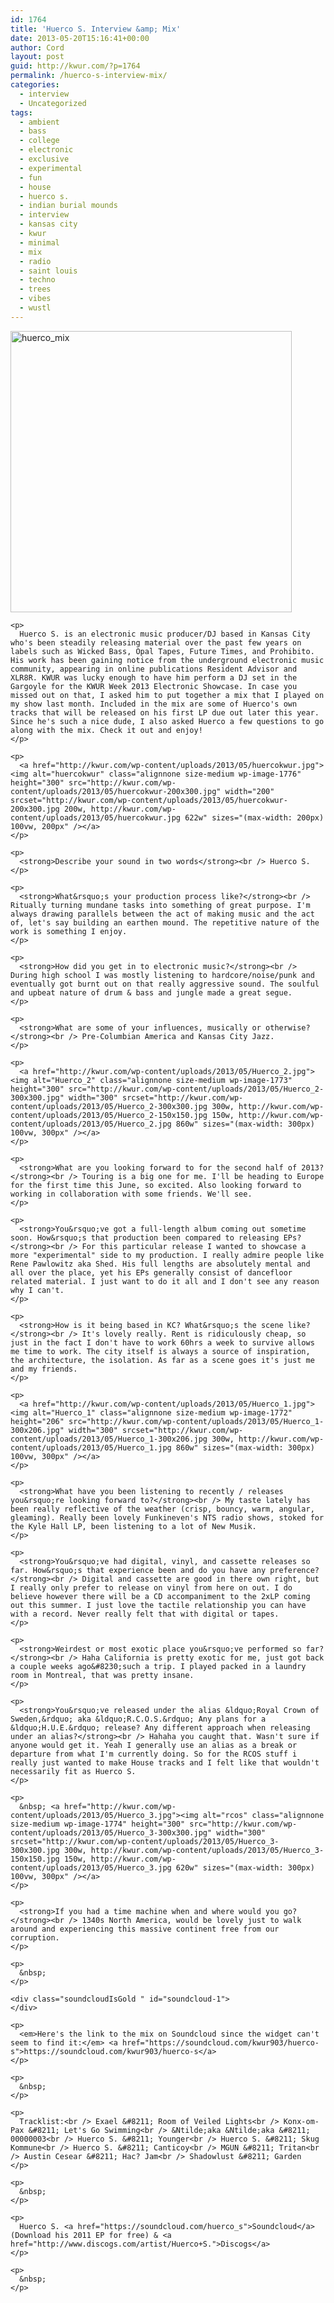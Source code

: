 ```yaml
---
id: 1764
title: 'Huerco S. Interview &amp; Mix'
date: 2013-05-20T15:16:41+00:00
author: Cord
layout: post
guid: http://kwur.com/?p=1764
permalink: /huerco-s-interview-mix/
categories:
  - interview
  - Uncategorized
tags:
  - ambient
  - bass
  - college
  - electronic
  - exclusive
  - experimental
  - fun
  - house
  - huerco s.
  - indian burial mounds
  - interview
  - kansas city
  - kwur
  - minimal
  - mix
  - radio
  - saint louis
  - techno
  - trees
  - vibes
  - wustl
---
```

<div class="pf-content">
  <div class="_38 direction_ltr">
    <p>
      <a href="http://kwur.com/wp-content/uploads/2013/05/huerco_Prof_Pic.jpg"><img alt="huerco_mix" class="alignnone size-large wp-image-1770" height="450" src="http://kwur.com/wp-content/uploads/2013/05/huerco_Prof_Pic-1024x1024.jpg" width="450" srcset="http://kwur.com/wp-content/uploads/2013/05/huerco_Prof_Pic-1024x1024.jpg 1024w, http://kwur.com/wp-content/uploads/2013/05/huerco_Prof_Pic-150x150.jpg 150w, http://kwur.com/wp-content/uploads/2013/05/huerco_Prof_Pic-300x300.jpg 300w, http://kwur.com/wp-content/uploads/2013/05/huerco_Prof_Pic.jpg 1200w" sizes="(max-width: 450px) 100vw, 450px" /></a>
    </p>
    
    <p>
      Huerco S. is an electronic music producer/DJ based in Kansas City who's been steadily releasing material over the past few years on labels such as Wicked Bass, Opal Tapes, Future Times, and Prohibito. His work has been gaining notice from the underground electronic music community, appearing in online publications Resident Advisor and XLR8R. KWUR was lucky enough to have him perform a DJ set in the Gargoyle for the KWUR Week 2013 Electronic Showcase. In case you missed out on that, I asked him to put together a mix that I played on my show last month. Included in the mix are some of Huerco's own tracks that will be released on his first LP due out later this year. Since he's such a nice dude, I also asked Huerco a few questions to go along with the mix. Check it out and enjoy!
    </p>
    
    <p>
      <a href="http://kwur.com/wp-content/uploads/2013/05/huercokwur.jpg"><img alt="huercokwur" class="alignnone size-medium wp-image-1776" height="300" src="http://kwur.com/wp-content/uploads/2013/05/huercokwur-200x300.jpg" width="200" srcset="http://kwur.com/wp-content/uploads/2013/05/huercokwur-200x300.jpg 200w, http://kwur.com/wp-content/uploads/2013/05/huercokwur.jpg 622w" sizes="(max-width: 200px) 100vw, 200px" /></a>
    </p>
    
    <p>
      <strong>Describe your sound in two words</strong><br /> Huerco S.
    </p>
    
    <p>
      <strong>What&rsquo;s your production process like?</strong><br /> Ritually turning mundane tasks into something of great purpose. I'm always drawing parallels between the act of making music and the act of, let's say building an earthen mound. The repetitive nature of the work is something I enjoy.
    </p>
    
    <p>
      <strong>How did you get in to electronic music?</strong><br /> During high school I was mostly listening to hardcore/noise/punk and eventually got burnt out on that really aggressive sound. The soulful and upbeat nature of drum & bass and jungle made a great segue.
    </p>
    
    <p>
      <strong>What are some of your influences, musically or otherwise?</strong><br /> Pre-Columbian America and Kansas City Jazz.
    </p>
    
    <p>
      <a href="http://kwur.com/wp-content/uploads/2013/05/Huerco_2.jpg"><img alt="Huerco_2" class="alignnone size-medium wp-image-1773" height="300" src="http://kwur.com/wp-content/uploads/2013/05/Huerco_2-300x300.jpg" width="300" srcset="http://kwur.com/wp-content/uploads/2013/05/Huerco_2-300x300.jpg 300w, http://kwur.com/wp-content/uploads/2013/05/Huerco_2-150x150.jpg 150w, http://kwur.com/wp-content/uploads/2013/05/Huerco_2.jpg 860w" sizes="(max-width: 300px) 100vw, 300px" /></a>
    </p>
    
    <p>
      <strong>What are you looking forward to for the second half of 2013?</strong><br /> Touring is a big one for me. I'll be heading to Europe for the first time this June, so excited. Also looking forward to working in collaboration with some friends. We'll see.
    </p>
    
    <p>
      <strong>You&rsquo;ve got a full-length album coming out sometime soon. How&rsquo;s that production been compared to releasing EPs?</strong><br /> For this particular release I wanted to showcase a more "experimental" side to my production. I really admire people like Rene Pawlowitz aka Shed. His full lengths are absolutely mental and all over the place, yet his EPs generally consist of dancefloor related material. I just want to do it all and I don't see any reason why I can't.
    </p>
    
    <p>
      <strong>How is it being based in KC? What&rsquo;s the scene like?</strong><br /> It's lovely really. Rent is ridiculously cheap, so just in the fact I don't have to work 60hrs a week to survive allows me time to work. The city itself is always a source of inspiration, the architecture, the isolation. As far as a scene goes it's just me and my friends.
    </p>
    
    <p>
      <a href="http://kwur.com/wp-content/uploads/2013/05/Huerco_1.jpg"><img alt="Huerco_1" class="alignnone size-medium wp-image-1772" height="206" src="http://kwur.com/wp-content/uploads/2013/05/Huerco_1-300x206.jpg" width="300" srcset="http://kwur.com/wp-content/uploads/2013/05/Huerco_1-300x206.jpg 300w, http://kwur.com/wp-content/uploads/2013/05/Huerco_1.jpg 860w" sizes="(max-width: 300px) 100vw, 300px" /></a>
    </p>
    
    <p>
      <strong>What have you been listening to recently / releases you&rsquo;re looking forward to?</strong><br /> My taste lately has been really reflective of the weather (crisp, bouncy, warm, angular, gleaming). Really been lovely Funkineven's NTS radio shows, stoked for the Kyle Hall LP, been listening to a lot of New Musik.
    </p>
    
    <p>
      <strong>You&rsquo;ve had digital, vinyl, and cassette releases so far. How&rsquo;s that experience been and do you have any preference? </strong><br /> Digital and cassette are good in there own right, but I really only prefer to release on vinyl from here on out. I do believe however there will be a CD accompaniment to the 2xLP coming out this summer. I just love the tactile relationship you can have with a record. Never really felt that with digital or tapes.
    </p>
    
    <p>
      <strong>Weirdest or most exotic place you&rsquo;ve performed so far?</strong><br /> Haha California is pretty exotic for me, just got back a couple weeks ago&#8230;such a trip. I played packed in a laundry room in Montreal, that was pretty insane.
    </p>
    
    <p>
      <strong>You&rsquo;ve released under the alias &ldquo;Royal Crown of Sweden,&rdquo; aka &ldquo;R.C.O.S.&rdquo; Any plans for a &ldquo;H.U.E.&rdquo; release? Any different approach when releasing under an alias?</strong><br /> Hahaha you caught that. Wasn't sure if anyone would get it. Yeah I generally use an alias as a break or departure from what I'm currently doing. So for the RCOS stuff i really just wanted to make House tracks and I felt like that wouldn't necessarily fit as Huerco S.
    </p>
    
    <p>
      &nbsp; <a href="http://kwur.com/wp-content/uploads/2013/05/Huerco_3.jpg"><img alt="rcos" class="alignnone size-medium wp-image-1774" height="300" src="http://kwur.com/wp-content/uploads/2013/05/Huerco_3-300x300.jpg" width="300" srcset="http://kwur.com/wp-content/uploads/2013/05/Huerco_3-300x300.jpg 300w, http://kwur.com/wp-content/uploads/2013/05/Huerco_3-150x150.jpg 150w, http://kwur.com/wp-content/uploads/2013/05/Huerco_3.jpg 620w" sizes="(max-width: 300px) 100vw, 300px" /></a>
    </p>
    
    <p>
      <strong>If you had a time machine when and where would you go?</strong><br /> 1340s North America, would be lovely just to walk around and experiencing this massive continent free from our corruption.
    </p>
    
    <p>
      &nbsp;
    </p>
    
    <div class="soundcloudIsGold " id="soundcloud-1">
    </div>
    
    <p>
      <em>Here's the link to the mix on Soundcloud since the widget can't seem to find it:</em> <a href="https://soundcloud.com/kwur903/huerco-s">https://soundcloud.com/kwur903/huerco-s</a>
    </p>
    
    <p>
      &nbsp;
    </p>
    
    <p>
      Tracklist:<br /> Exael &#8211; Room of Veiled Lights<br /> Konx-om-Pax &#8211; Let's Go Swimming<br /> &Ntilde;aka &Ntilde;aka &#8211; 00000003<br /> Huerco S. &#8211; Younger<br /> Huerco S. &#8211; Skug Kommune<br /> Huerco S. &#8211; Canticoy<br /> MGUN &#8211; Tritan<br /> Austin Cesear &#8211; Hac? Jam<br /> Shadowlust &#8211; Garden
    </p>
    
    <p>
      &nbsp;
    </p>
    
    <p>
      Huerco S. <a href="https://soundcloud.com/huerco_s">Soundcloud</a> (Download his 2011 EP for free) & <a href="http://www.discogs.com/artist/Huerco+S.">Discogs</a>
    </p>
    
    <p>
      &nbsp;
    </p>
  </div>
</div>